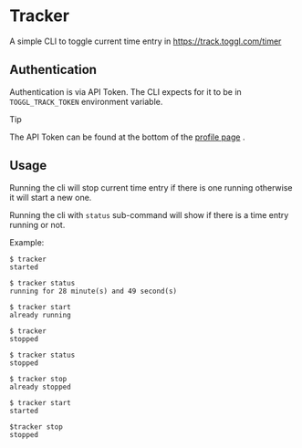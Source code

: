 # Tracker

A simple CLI to toggle current time entry in https://track.toggl.com/timer

## Authentication

Authentication is via API Token. The CLI expects for it to be in `TOGGL_TRACK_TOKEN` environment
variable.

> [!TIP]
> The API Token can be found at the bottom of the [profile page](https://track.toggl.com/profile) .

## Usage

Running the cli will stop current time entry if there is one running otherwise it will start a
new one.

Running the cli with `status` sub-command will show if there is a time entry running or not.

Example:
```
$ tracker
started

$ tracker status
running for 28 minute(s) and 49 second(s)

$ tracker start
already running

$ tracker
stopped

$ tracker status
stopped

$ tracker stop
already stopped

$ tracker start
started

$tracker stop
stopped
```
